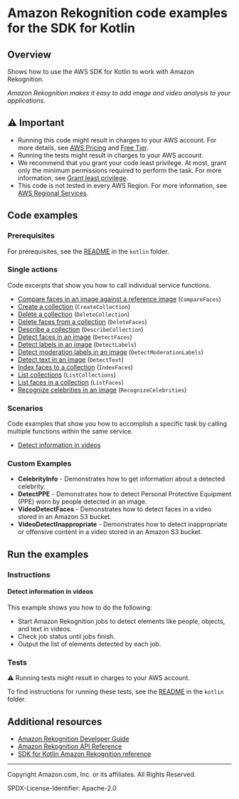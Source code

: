 # Amazon Rekognition code examples for the SDK for Kotlin

## Overview

Shows how to use the AWS SDK for Kotlin to work with Amazon Rekognition.

<!--custom.overview.start-->
<!--custom.overview.end-->

_Amazon Rekognition makes it easy to add image and video analysis to your applications._

## ⚠ Important

* Running this code might result in charges to your AWS account. For more details, see [AWS Pricing](https://aws.amazon.com/pricing/) and [Free Tier](https://aws.amazon.com/free/).
* Running the tests might result in charges to your AWS account.
* We recommend that you grant your code least privilege. At most, grant only the minimum permissions required to perform the task. For more information, see [Grant least privilege](https://docs.aws.amazon.com/IAM/latest/UserGuide/best-practices.html#grant-least-privilege).
* This code is not tested in every AWS Region. For more information, see [AWS Regional Services](https://aws.amazon.com/about-aws/global-infrastructure/regional-product-services).

<!--custom.important.start-->
<!--custom.important.end-->

## Code examples

### Prerequisites

For prerequisites, see the [README](../../README.md#Prerequisites) in the `kotlin` folder.


<!--custom.prerequisites.start-->
<!--custom.prerequisites.end-->

### Single actions

Code excerpts that show you how to call individual service functions.

- [Compare faces in an image against a reference image](src/main/kotlin/com/kotlin/rekognition/CompareFaces.kt#L48) (`CompareFaces`)
- [Create a collection](src/main/kotlin/com/kotlin/rekognition/CreateCollection.kt#L44) (`CreateCollection`)
- [Delete a collection](src/main/kotlin/com/kotlin/rekognition/DeleteCollection.kt#L44) (`DeleteCollection`)
- [Delete faces from a collection](src/main/kotlin/com/kotlin/rekognition/DeleteFacesFromCollection.kt#L43) (`DeleteFaces`)
- [Describe a collection](src/main/kotlin/com/kotlin/rekognition/DescribeCollection.kt#L44) (`DescribeCollection`)
- [Detect faces in an image](src/main/kotlin/com/kotlin/rekognition/DetectFaces.kt#L46) (`DetectFaces`)
- [Detect labels in an image](src/main/kotlin/com/kotlin/rekognition/DetectLabels.kt#L45) (`DetectLabels`)
- [Detect moderation labels in an image](src/main/kotlin/com/kotlin/rekognition/DetectModerationLabels.kt#L44) (`DetectModerationLabels`)
- [Detect text in an image](src/main/kotlin/com/kotlin/rekognition/DetectText.kt#L45) (`DetectText`)
- [Index faces to a collection](src/main/kotlin/com/kotlin/rekognition/AddFacesToCollection.kt#L48) (`IndexFaces`)
- [List collections](src/main/kotlin/com/kotlin/rekognition/ListCollections.kt#L27) (`ListCollections`)
- [List faces in a collection](src/main/kotlin/com/kotlin/rekognition/ListFacesInCollection.kt#L42) (`ListFaces`)
- [Recognize celebrities in an image](src/main/kotlin/com/kotlin/rekognition/RecognizeCelebrities.kt#L45) (`RecognizeCelebrities`)

### Scenarios

Code examples that show you how to accomplish a specific task by calling multiple
functions within the same service.

- [Detect information in videos](src/main/kotlin/com/kotlin/rekognition/VideoDetectFaces.kt)


<!--custom.examples.start-->

### Custom Examples

- **CelebrityInfo** - Demonstrates how to get information about a detected celebrity.
- **DetectPPE** - Demonstrates how to detect Personal Protective Equipment (PPE) worn by people detected in an image.
- **VideoDetectFaces** - Demonstrates how to detect faces in a video stored in an Amazon S3 bucket.
- **VideoDetectInappropriate** - Demonstrates how to detect inappropriate or offensive content in a video stored in an Amazon S3 bucket.
<!--custom.examples.end-->

## Run the examples

### Instructions


<!--custom.instructions.start-->
<!--custom.instructions.end-->



#### Detect information in videos

This example shows you how to do the following:

- Start Amazon Rekognition jobs to detect elements like people, objects, and text in videos.
- Check job status until jobs finish.
- Output the list of elements detected by each job.

<!--custom.scenario_prereqs.rekognition_VideoDetection.start-->
<!--custom.scenario_prereqs.rekognition_VideoDetection.end-->


<!--custom.scenarios.rekognition_VideoDetection.start-->
<!--custom.scenarios.rekognition_VideoDetection.end-->

### Tests

⚠ Running tests might result in charges to your AWS account.


To find instructions for running these tests, see the [README](../../README.md#Tests)
in the `kotlin` folder.



<!--custom.tests.start-->
<!--custom.tests.end-->

## Additional resources

- [Amazon Rekognition Developer Guide](https://docs.aws.amazon.com/rekognition/latest/dg/what-is.html)
- [Amazon Rekognition API Reference](https://docs.aws.amazon.com/rekognition/latest/APIReference/Welcome.html)
- [SDK for Kotlin Amazon Rekognition reference](https://sdk.amazonaws.com/kotlin/api/latest/rekognition/index.html)

<!--custom.resources.start-->
<!--custom.resources.end-->

---

Copyright Amazon.com, Inc. or its affiliates. All Rights Reserved.

SPDX-License-Identifier: Apache-2.0